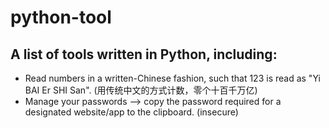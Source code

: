 # python-tool

## A list of tools written in Python, including:
* Read numbers in a written-Chinese fashion, such that 123 is read as "Yi BAI Er SHI San". (用传统中文的方式计数，零个十百千万亿)
* Manage your passwords --> copy the password required for a designated website/app to the clipboard. (insecure)
